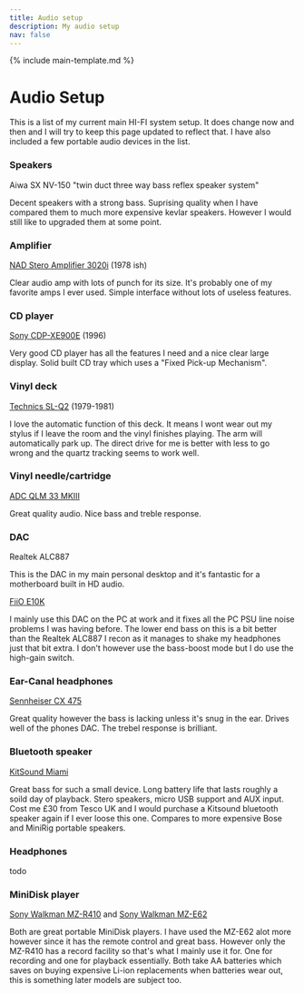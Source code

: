 ```yaml
---
title: Audio setup
description: My audio setup
nav: false
---
```


{% include main-template.md %}

# Audio Setup

This is a list of my current main HI-FI system setup. It does change now and then and I will try to keep this page updated to reflect that. I have also included a few portable audio devices in the list.

### Speakers

Aiwa SX NV-150 "twin duct three way bass reflex speaker system"

Decent speakers with a strong bass. Suprising quality when I have compared them to much more expensive kevlar speakers. However I would still like to upgraded them at some point.

### Amplifier

[NAD Stero Amplifier 3020i](https://en.wikipedia.org/wiki/NAD_3020) (1978 ish)

Clear audio amp with lots of punch for its size. It's probably one of my favorite amps I ever used. Simple interface without lots of useless features.

### CD player

[Sony CDP-XE900E](http://www.audioreview.com/product/digital-sources/cd-players/sony/cdp-xe900.html) (1996)

Very good CD player has all the features I need and a nice clear large display. Solid built CD tray which uses a "Fixed Pick-up Mechanism".

### Vinyl deck

[Technics SL-Q2](https://www.vinylengine.com/library/technics/sl-q2.shtml) (1979-1981)

I love the automatic function of this deck. It means I wont wear out my stylus if I leave the room and the vinyl finishes playing. The arm will automatically park up. The direct drive for me is better with less to go wrong and the quartz tracking seems to work well.

### Vinyl needle/cartridge

[ADC QLM 33 MKIII](https://www.turntableneedles.com/RSQ33-Type-Needle-for-ADC-QLM-33-MKIII--our-Needle-111-DEC_p_856.html)

Great quality audio. Nice bass and treble response.

### DAC

Realtek ALC887

This is the DAC in my main personal desktop and it's fantastic for a motherboard built in HD audio.

[FiiO E10K](https://www.headfonia.com/fiio-e10k-classic-reborn/)

I mainly use this DAC on the PC at work and it fixes all the PC PSU line noise problems I was having before. The lower end bass on this is a bit better than the Realtek ALC887 I recon as it manages to shake my headphones just that bit extra. I don't however use the bass-boost mode but I do use the high-gain switch.

### Ear-Canal headphones

[Sennheiser CX 475](https://www.stuff.tv/sennheiser/cx-475/review)

Great quality however the bass is lacking unless it's snug in the ear. Drives well of the phones DAC. The trebel response is brilliant.

### Bluetooth speaker

[KitSound Miami](https://mcd.kitsound.co.uk/product/details/35929/KitSound/Miami_Wireless_Speaker_Tesco_Exclusive/Wired_Speakers/)

Great bass for such a small device. Long battery life that lasts roughly a soild day of playback. Stero speakers, micro USB support and AUX input. Cost me £30 from Tesco UK and I would purchase a Kitsound bluetooth speaker again if I ever loose this one. Compares to more expensive Bose and MiniRig portable speakers.

### Headphones

todo

### MiniDisk player

[Sony Walkman MZ-R410](http://www.minidisc.org/part_Sony_MZ-R410.html) and [Sony Walkman MZ-E62](http://www.minidisc.org/part_Sony_MZ-E60.html)

Both are great portable MiniDisk players. I have used the MZ-E62 alot more however since it has the remote control and great bass. However only the MZ-R410 has a record facility so that's what I mainly use it for. One for recording and one for playback essentially. Both take AA batteries which saves on buying expensive Li-ion replacements when batteries wear out, this is something later models are subject too.
